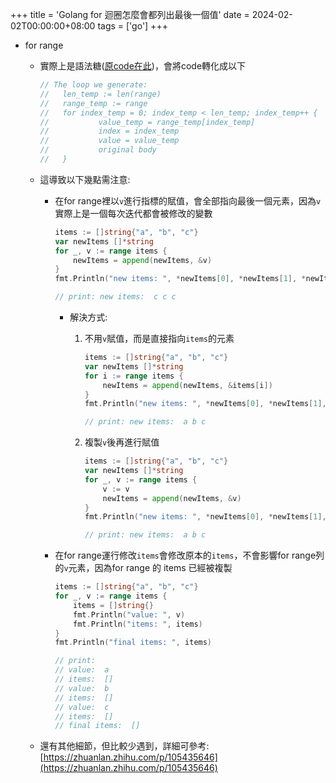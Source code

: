 +++
title = 'Golang for 迴圈怎麼會都列出最後一個值'
date = 2024-02-02T00:00:00+08:00
tags = ['go']
+++

- for range
    - 實際上是語法糖([原code在此](https://github.com/golang/gofrontend/blob/e387439bfd24d5e142874b8e68e7039f74c744d7/go/statements.cc#L5501))，會將code轉化成以下
        
        ```go
        // The loop we generate:
        //   len_temp := len(range)
        //   range_temp := range
        //   for index_temp = 0; index_temp < len_temp; index_temp++ {
        //           value_temp = range_temp[index_temp]
        //           index = index_temp
        //           value = value_temp
        //           original body
        //   }
        ```
        
    - 這導致以下幾點需注意:
        - 在for range裡以`v`進行指標的賦值，會全部指向最後一個元素，因為`v`實際上是一個每次迭代都會被修改的變數
            
            ```go
            items := []string{"a", "b", "c"}
            var newItems []*string
            for _, v := range items {
            	newItems = append(newItems, &v)
            }
            fmt.Println("new items: ", *newItems[0], *newItems[1], *newItems[2])
            
            // print: new items:  c c c
            ```
            
            - 解決方式:
                1. 不用`v`賦值，而是直接指向`items`的元素
                    
                    ```go
                    items := []string{"a", "b", "c"}
                    var newItems []*string
                    for i := range items {
                    	newItems = append(newItems, &items[i])
                    }
                    fmt.Println("new items: ", *newItems[0], *newItems[1], *newItems[2])
                    
                    // print: new items:  a b c
                    ```
                    
                2. 複製`v`後再進行賦值
                    
                    ```go
                    items := []string{"a", "b", "c"}
                    var newItems []*string
                    for _, v := range items {
                    	v := v
                    	newItems = append(newItems, &v)
                    }
                    fmt.Println("new items: ", *newItems[0], *newItems[1], *newItems[2])
                    
                    // print: new items:  a b c
                    ```
                    
        - 在for range運行修改`items`會修改原本的`items`，不會影響for range列的`v`元素，因為for range 的 items 已經被複製
            
            ```go
            items := []string{"a", "b", "c"}
            for _, v := range items {
            	items = []string{}
            	fmt.Println("value: ", v)
            	fmt.Println("items: ", items)
            }
            fmt.Println("final items: ", items)
            
            // print:
            // value:  a
            // items:  []
            // value:  b
            // items:  []
            // value:  c
            // items:  []
            // final items:  []
            ```
            
    - 還有其他細節，但比較少遇到，詳細可參考: [https://zhuanlan.zhihu.com/p/105435646](https://zhuanlan.zhihu.com/p/105435646)